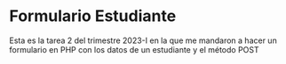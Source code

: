 # Formulario Estudiante
Esta es la tarea 2 del trimestre 2023-I en la que me mandaron a hacer un formulario en PHP con los datos de un estudiante y el método POST

